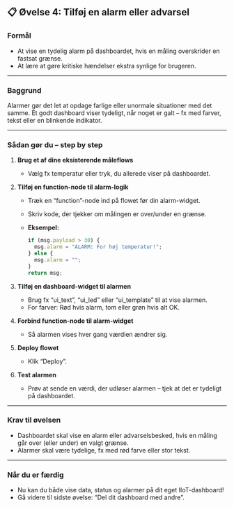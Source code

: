 ## 📋 Øvelse 4: Tilføj en alarm eller advarsel

### **Formål**

* At vise en tydelig alarm på dashboardet, hvis en måling overskrider en fastsat grænse.
* At lære at gøre kritiske hændelser ekstra synlige for brugeren.

---

### **Baggrund**

Alarmer gør det let at opdage farlige eller unormale situationer med det samme. Et godt dashboard viser tydeligt, når noget er galt – fx med farver, tekst eller en blinkende indikator.

---

### **Sådan gør du – step by step**

1. **Brug et af dine eksisterende måleflows**

   * Vælg fx temperatur eller tryk, du allerede viser på dashboardet.

2. **Tilføj en function-node til alarm-logik**

   * Træk en “function”-node ind på flowet før din alarm-widget.
   * Skriv kode, der tjekker om målingen er over/under en grænse.
   * **Eksempel:**

     ```javascript
     if (msg.payload > 30) {
       msg.alarm = "ALARM: For høj temperatur!";
     } else {
       msg.alarm = "";
     }
     return msg;
     ```

3. **Tilføj en dashboard-widget til alarmen**

   * Brug fx “ui\_text”, “ui\_led” eller “ui\_template” til at vise alarmen.
   * For farver: Rød hvis alarm, tom eller grøn hvis alt OK.

4. **Forbind function-node til alarm-widget**

   * Så alarmen vises hver gang værdien ændrer sig.

5. **Deploy flowet**

   * Klik “Deploy”.

6. **Test alarmen**

   * Prøv at sende en værdi, der udløser alarmen – tjek at det er tydeligt på dashboardet.

---

### **Krav til øvelsen**

* Dashboardet skal vise en alarm eller advarselsbesked, hvis en måling går over (eller under) en valgt grænse.
* Alarmer skal være tydelige, fx med rød farve eller stor tekst.

---

### **Når du er færdig**

* Nu kan du både vise data, status og alarmer på dit eget IIoT-dashboard!
* Gå videre til sidste øvelse: “Del dit dashboard med andre”.
